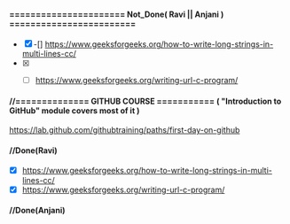 #### ====================== Not_Done( Ravi || Anjani ) ========================
-[x] -[] https://www.geeksforgeeks.org/how-to-write-long-strings-in-multi-lines-cc/
-[x] -[ ] https://www.geeksforgeeks.org/writing-url-c-program/


#### //============== GITHUB COURSE =========== ( "Introduction to GitHub" module covers most of it )
https://lab.github.com/githubtraining/paths/first-day-on-github

#### //Done(Ravi)
- [x] https://www.geeksforgeeks.org/how-to-write-long-strings-in-multi-lines-cc/
- [x] https://www.geeksforgeeks.org/writing-url-c-program/

#### //Done(Anjani)
 
